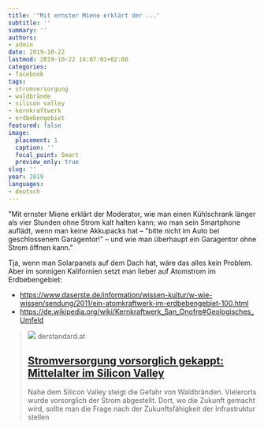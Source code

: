 ```yaml
---
title: '"Mit ernster Miene erklärt der ...'
subtitle: ''
summary: ''
authors:
- admin
date: 2019-10-22
lastmod: 2019-10-22 14:07:01+02:00
categories:
- facebook
tags:
- stromversorgung
- waldbrände
- silicon valley
- kernkraftwerk
- erdbebengebiet
featured: false
image:
  placement: 1
  caption: ''
  focal_point: Smart
  preview_only: true
slug: ''
year: 2019
languages:
- deutsch
---
```


"Mit ernster Miene erklärt der Moderator, wie man einen Kühlschrank länger als vier Stunden ohne Strom kalt halten kann; wo man sein Smartphone auflädt, wenn man keine Akkupacks hat – "bitte nicht im Auto bei geschlossenem Garagentor!" – und wie man überhaupt ein Garagentor ohne Strom öffnen kann."

Tja, wenn man Solarpanels auf dem Dach hat, wäre das alles kein Problem. Aber im sonnigen Kalifornien setzt man lieber auf Atomstrom im Erdbebengebiet: 
- https://www.daserste.de/information/wissen-kultur/w-wie-wissen/sendung/2011/ein-atomkraftwerk-im-erdbebengebiet-100.html
- https://de.wikipedia.org/wiki/Kernkraftwerk_San_Onofre#Geologisches_Umfeld
> [![](https://at.staticfiles.at/img/meta/meta_image_1200x630-4d0796cf00.png)](https://www.derstandard.at/story/2000110004886/stromvorsorgliche-gekappt-mittelalter-im-silicon-valley)
> derstandard.at
> ## [Stromversorgung vorsorglich gekappt: Mittelalter im Silicon Valley](https://www.derstandard.at/story/2000110004886/stromvorsorgliche-gekappt-mittelalter-im-silicon-valley)
>
>Nahe dem Silicon Valley steigt die Gefahr von Waldbränden. Vielerorts wurde vorsorglich der Strom abgestellt. Dort, wo die Zukunft gemacht wird, sollte man die Frage nach der Zukunftsfähigkeit der Infrastruktur stellen